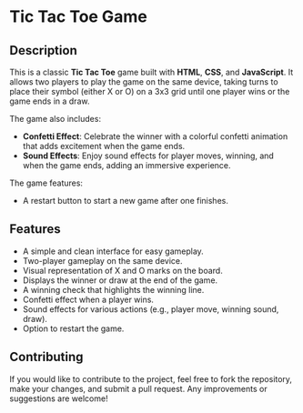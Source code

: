 # Tic Tac Toe Game

## Description
This is a classic **Tic Tac Toe** game built with **HTML**, **CSS**, and **JavaScript**. It allows two players to play the game on the same device, taking turns to place their symbol (either X or O) on a 3x3 grid until one player wins or the game ends in a draw.

The game also includes:
- **Confetti Effect**: Celebrate the winner with a colorful confetti animation that adds excitement when the game ends.
- **Sound Effects**: Enjoy sound effects for player moves, winning, and when the game ends, adding an immersive experience.

The game features:


- A restart button to start a new game after one finishes.

## Features
- A simple and clean interface for easy gameplay.
- Two-player gameplay on the same device.
- Visual representation of X and O marks on the board.
- Displays the winner or draw at the end of the game.
- A winning check that highlights the winning line.
- Confetti effect when a player wins.
- Sound effects for various actions (e.g., player move, winning sound, draw).
- Option to restart the game.

## Contributing
If you would like to contribute to the project, feel free to fork the repository, make your changes, and submit a pull request. Any improvements or suggestions are welcome!
